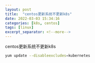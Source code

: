 ```yaml
---
layout: post
title:  "centos更新系统不更新k8s"
date: 2022-03-03 15:34:16
categories: [k8s, centos]
tags: [linux]
excerpt_separator: <!--more-->
---
```

centos更新系统不更新k8s
<!--more-->

```bash
yum update --disableexcludes=kubernetes
```